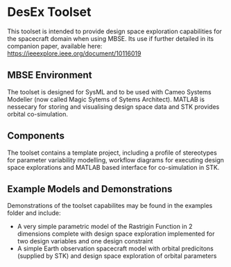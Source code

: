 # DesEx Toolset
This toolset is intended to provide design space exploration capabilities for the spacecraft domain when using MBSE. 
Its use if further detailed in its companion paper, available here: https://ieeexplore.ieee.org/document/10116019
## MBSE Environment
The toolset is designed for SysML and to be used with Cameo Systems Modeller (now called Magic Sytems of Sytems Architect). MATLAB is nessecary for storing 
and visualising design space data and STK provides orbital co-simulation.
## Components
The toolset contains a template project, including a profile of stereotypes for parameter variability modelling, workflow 
diagrams for executing design space explorations and MATLAB based interface for co-simulation in STK.

## Example Models and Demonstrations
Demonstrations of the toolset capabilites may be found in the examples folder and include:
 -  A very simple parametric model of the Rastrigin Function in 2 dimensions complete with design space exploration implemented for two design variables and one design constraint
 - A simple Earth observation spacecraft model with orbital predicitons (supplied by STK) and design space exploration of orbital parameters
